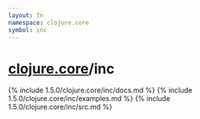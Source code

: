 ```yaml
---
layout: fn
namespace: clojure.core
symbol: inc
---
```


# [clojure.core](../)/inc

{% include 1.5.0/clojure.core/inc/docs.md %}
{% include 1.5.0/clojure.core/inc/examples.md %}
{% include 1.5.0/clojure.core/inc/src.md %}

